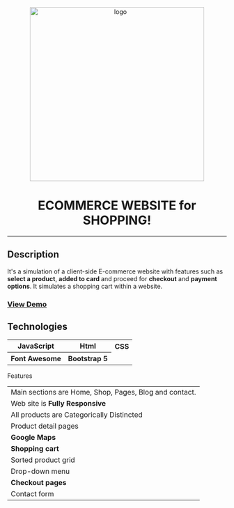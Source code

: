 <div align="center">

  <img src="https://colorlib.com/wp/wp-content/uploads/sites/2/ecommerce-website-builder.jpg.webp" alt="logo" width="400" height="auto" />

  <h1>ECOMMERCE WEBSITE for SHOPPING!</h1>

</div>

<hr>
<h2>Description</h2>
It's a simulation of a client-side E-commerce website with features such as <b>select a product</b>, <b>added to card </b> and proceed for <b>checkout</b> and <b>payment options</b>. It simulates a shopping cart within a website.

<h3> <a href="https://subhashisroy.github.io/Ecommerce-Website/">View Demo</a> </h3>

<h2>Technologies</h2>
<table>
      <tbody>
        <tr>
          <th>JavaScript</th>
           <th>Html</th>
           <th>CSS</th>
        </tr>
          <tr>
           <th>Font Awesome</th>
           <th>Bootstrap 5</th>
         </tr>
      </tbody>    
</table

<h3> Features </h3>
<!-- ## Features -->
<table>
      <tbody>
         <tr>
          <td>Main sections are Home, Shop, Pages, Blog and contact.</td>
          <tr>
          <td>Web site is <b>Fully Responsive</b></td>
          </tr>
          <tr>
          <td>All products are Categorically Distincted</td>
          </tr>
          <tr>
          <td>Product detail pages</td>
          </tr>
          <tr>
          <td><b>Google Maps</b></td>
          </tr>
          <tr>
          <td><b>Shopping cart</b></td>
          </tr>
          <tr>
          <td>Sorted product grid</td>
          </tr>
          <tr>
          <td>Drop-down menu</td>
          </tr>
          <tr>
          <td><b>Checkout pages</b></td>
          </tr>
          <tr>
          <td>Contact form</td>
          </tr>
        </tr>
        </tbody>    
</table>
